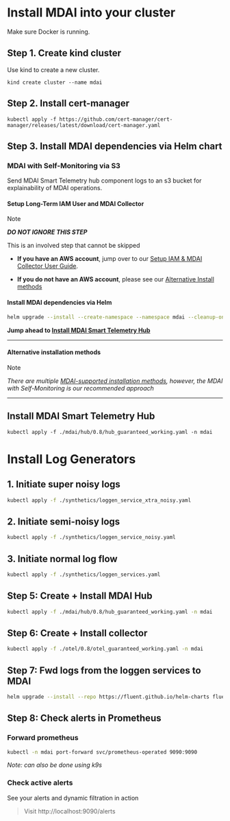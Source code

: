 # Install MDAI into your cluster

Make sure Docker is running.

## Step 1. Create kind cluster

 Use kind to create a new cluster.

```
kind create cluster --name mdai
```

## Step 2. Install cert-manager

```
kubectl apply -f https://github.com/cert-manager/cert-manager/releases/latest/download/cert-manager.yaml
```

## Step 3. Install MDAI dependencies via Helm chart

### MDAI with Self-Monitoring via S3

Send MDAI Smart Telemetry hub component logs to an s3 bucket for explainability of MDAI operations.

#### Setup Long-Term IAM User and MDAI Collector

>[!NOTE]
>
>***DO NOT IGNORE THIS STEP***
>
>This is an involved step that cannot be skipped
>
>* **If you have an AWS account**, jump over to our [Setup IAM & MDAI Collector User Guide](./aws/setup_iam_longterm_user_s3.md).
>
>* **If you do not have an AWS account**, please see our [Alternative Install methods](./installMethods.md)


#### Install MDAI dependencies via Helm

```sh
helm upgrade --install --create-namespace --namespace mdai --cleanup-on-fail --wait-for-jobs mdai mdai/mdai-hub --version v0.8.0-dev
```

**Jump ahead to [Install MDAI Smart Telemetry Hub](#install-mdai-smart-telemetry-hub)**

---

#### Alternative installation methods

>[!Note]
>
>*There are multiple [MDAI-supported installation methods](./installMethods.md), however, the MDAI with Self-Monitoring is our recommended approach*

---

## Install MDAI Smart Telemetry Hub

```
kubectl apply -f ./mdai/hub/0.8/hub_guaranteed_working.yaml -n mdai
```

# Install Log Generators

## 1. Initiate super noisy logs
```sh
kubectl apply -f ./synthetics/loggen_service_xtra_noisy.yaml
```

## 2. Initiate semi-noisy logs
```sh
kubectl apply -f ./synthetics/loggen_service_noisy.yaml
```

## 3. Initiate normal log flow
```sh
kubectl apply -f ./synthetics/loggen_services.yaml
```



## Step 5: Create + Install MDAI Hub

```sh
kubectl apply -f ./mdai/hub/0.8/hub_guaranteed_working.yaml -n mdai
```

## Step 6: Create + Install collector

```sh
kubectl apply -f ./otel/0.8/otel_guaranteed_working.yaml -n mdai
```

## Step 7: Fwd logs from the loggen services to MDAI
```sh
helm upgrade --install --repo https://fluent.github.io/helm-charts fluent fluentd -f ./synthetics/loggen_fluent_config.yaml
```

## Step 8: Check alerts in Prometheus

### Forward prometheus

```sh
kubectl -n mdai port-forward svc/prometheus-operated 9090:9090
```
*Note: can also be done using k9s*


### Check active alerts

See your alerts and dynamic filtration in action

> Visit http://localhost:9090/alerts